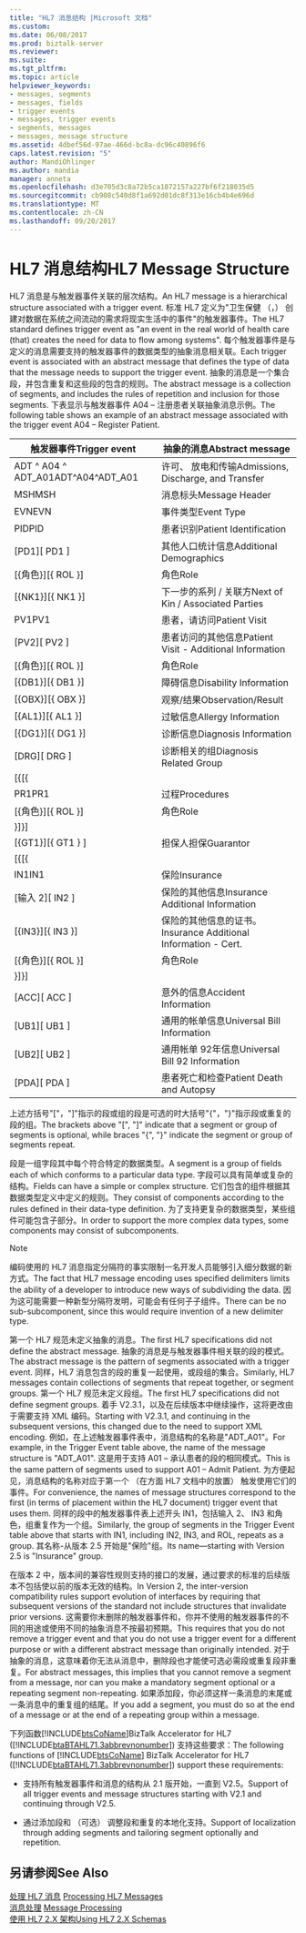 ```yaml
---
title: "HL7 消息结构 |Microsoft 文档"
ms.custom: 
ms.date: 06/08/2017
ms.prod: biztalk-server
ms.reviewer: 
ms.suite: 
ms.tgt_pltfrm: 
ms.topic: article
helpviewer_keywords:
- messages, segments
- messages, fields
- trigger events
- messages, trigger events
- segments, messages
- messages, message structure
ms.assetid: 4dbef56d-97ae-466d-bc8a-dc96c40896f6
caps.latest.revision: "5"
author: MandiOhlinger
ms.author: mandia
manager: anneta
ms.openlocfilehash: d3e705d3c8a72b5ca1072157a227bf6f218035d5
ms.sourcegitcommit: cb908c540d8f1a692d01dc8f313e16cb4b4e696d
ms.translationtype: MT
ms.contentlocale: zh-CN
ms.lasthandoff: 09/20/2017
---
```

# <a name="hl7-message-structure"></a><span data-ttu-id="01e55-102">HL7 消息结构</span><span class="sxs-lookup"><span data-stu-id="01e55-102">HL7 Message Structure</span></span>
<span data-ttu-id="01e55-103">HL7 消息是与触发器事件关联的层次结构。</span><span class="sxs-lookup"><span data-stu-id="01e55-103">An HL7 message is a hierarchical structure associated with a trigger event.</span></span> <span data-ttu-id="01e55-104">标准 HL7 定义为"卫生保健 （，） 创建对数据在系统之间流动的需求将现实生活中的事件"的触发器事件。</span><span class="sxs-lookup"><span data-stu-id="01e55-104">The HL7 standard defines trigger event as "an event in the real world of health care (that) creates the need for data to flow among systems".</span></span> <span data-ttu-id="01e55-105">每个触发器事件是与定义的消息需要支持的触发器事件的数据类型的抽象消息相关联。</span><span class="sxs-lookup"><span data-stu-id="01e55-105">Each trigger event is associated with an abstract message that defines the type of data that the message needs to support the trigger event.</span></span> <span data-ttu-id="01e55-106">抽象的消息是一个集合段，并包含重复和这些段的包含的规则。</span><span class="sxs-lookup"><span data-stu-id="01e55-106">The abstract message is a collection of segments, and includes the rules of repetition and inclusion for those segments.</span></span> <span data-ttu-id="01e55-107">下表显示与触发器事件 A04 – 注册患者关联抽象消息示例。</span><span class="sxs-lookup"><span data-stu-id="01e55-107">The following table shows an example of an abstract message associated with the trigger event A04 – Register Patient.</span></span>  
  
|<span data-ttu-id="01e55-108">触发器事件</span><span class="sxs-lookup"><span data-stu-id="01e55-108">Trigger event</span></span>|<span data-ttu-id="01e55-109">抽象的消息</span><span class="sxs-lookup"><span data-stu-id="01e55-109">Abstract message</span></span>|  
|-------------------|----------------------|  
|<span data-ttu-id="01e55-110">ADT ^ A04 ^ ADT_A01</span><span class="sxs-lookup"><span data-stu-id="01e55-110">ADT^A04^ADT_A01</span></span>|<span data-ttu-id="01e55-111">许可、 放电和传输</span><span class="sxs-lookup"><span data-stu-id="01e55-111">Admissions, Discharge, and Transfer</span></span>|  
|<span data-ttu-id="01e55-112">MSH</span><span class="sxs-lookup"><span data-stu-id="01e55-112">MSH</span></span>|<span data-ttu-id="01e55-113">消息标头</span><span class="sxs-lookup"><span data-stu-id="01e55-113">Message Header</span></span>|  
|<span data-ttu-id="01e55-114">EVN</span><span class="sxs-lookup"><span data-stu-id="01e55-114">EVN</span></span>|<span data-ttu-id="01e55-115">事件类型</span><span class="sxs-lookup"><span data-stu-id="01e55-115">Event Type</span></span>|  
|<span data-ttu-id="01e55-116">PID</span><span class="sxs-lookup"><span data-stu-id="01e55-116">PID</span></span>|<span data-ttu-id="01e55-117">患者识别</span><span class="sxs-lookup"><span data-stu-id="01e55-117">Patient Identification</span></span>|  
|<span data-ttu-id="01e55-118">[PD1]</span><span class="sxs-lookup"><span data-stu-id="01e55-118">[  PD1  ]</span></span>|<span data-ttu-id="01e55-119">其他人口统计信息</span><span class="sxs-lookup"><span data-stu-id="01e55-119">Additional Demographics</span></span>|  
|<span data-ttu-id="01e55-120">[{角色}]</span><span class="sxs-lookup"><span data-stu-id="01e55-120">[{ ROL }]</span></span>|<span data-ttu-id="01e55-121">角色</span><span class="sxs-lookup"><span data-stu-id="01e55-121">Role</span></span>|  
|<span data-ttu-id="01e55-122">[{NK1}]</span><span class="sxs-lookup"><span data-stu-id="01e55-122">[{ NK1 }]</span></span>|<span data-ttu-id="01e55-123">下一步的系列 / 关联方</span><span class="sxs-lookup"><span data-stu-id="01e55-123">Next of Kin / Associated Parties</span></span>|  
|<span data-ttu-id="01e55-124">PV1</span><span class="sxs-lookup"><span data-stu-id="01e55-124">PV1</span></span>|<span data-ttu-id="01e55-125">患者，请访问</span><span class="sxs-lookup"><span data-stu-id="01e55-125">Patient Visit</span></span>|  
|<span data-ttu-id="01e55-126">[PV2]</span><span class="sxs-lookup"><span data-stu-id="01e55-126">[  PV2  ]</span></span>|<span data-ttu-id="01e55-127">患者访问的其他信息</span><span class="sxs-lookup"><span data-stu-id="01e55-127">Patient Visit - Additional Information</span></span>|  
|<span data-ttu-id="01e55-128">[{角色}]</span><span class="sxs-lookup"><span data-stu-id="01e55-128">[{ ROL }]</span></span>|<span data-ttu-id="01e55-129">角色</span><span class="sxs-lookup"><span data-stu-id="01e55-129">Role</span></span>|  
|<span data-ttu-id="01e55-130">[{DB1}]</span><span class="sxs-lookup"><span data-stu-id="01e55-130">[{ DB1 }]</span></span>|<span data-ttu-id="01e55-131">障碍信息</span><span class="sxs-lookup"><span data-stu-id="01e55-131">Disability Information</span></span>|  
|<span data-ttu-id="01e55-132">[{OBX}]</span><span class="sxs-lookup"><span data-stu-id="01e55-132">[{ OBX }]</span></span>|<span data-ttu-id="01e55-133">观察/结果</span><span class="sxs-lookup"><span data-stu-id="01e55-133">Observation/Result</span></span>|  
|<span data-ttu-id="01e55-134">[{AL1}]</span><span class="sxs-lookup"><span data-stu-id="01e55-134">[{ AL1 }]</span></span>|<span data-ttu-id="01e55-135">过敏信息</span><span class="sxs-lookup"><span data-stu-id="01e55-135">Allergy Information</span></span>|  
|<span data-ttu-id="01e55-136">[{DG1}]</span><span class="sxs-lookup"><span data-stu-id="01e55-136">[{ DG1 }]</span></span>|<span data-ttu-id="01e55-137">诊断信息</span><span class="sxs-lookup"><span data-stu-id="01e55-137">Diagnosis Information</span></span>|  
|<span data-ttu-id="01e55-138">[DRG]</span><span class="sxs-lookup"><span data-stu-id="01e55-138">[  DRG  ]</span></span>|<span data-ttu-id="01e55-139">诊断相关的组</span><span class="sxs-lookup"><span data-stu-id="01e55-139">Diagnosis Related Group</span></span>|  
|<span data-ttu-id="01e55-140">[{</span><span class="sxs-lookup"><span data-stu-id="01e55-140">[{</span></span>||  
|<span data-ttu-id="01e55-141">PR1</span><span class="sxs-lookup"><span data-stu-id="01e55-141">PR1</span></span>|<span data-ttu-id="01e55-142">过程</span><span class="sxs-lookup"><span data-stu-id="01e55-142">Procedures</span></span>|  
|<span data-ttu-id="01e55-143">[{角色}]</span><span class="sxs-lookup"><span data-stu-id="01e55-143">[{ ROL }]</span></span>|<span data-ttu-id="01e55-144">角色</span><span class="sxs-lookup"><span data-stu-id="01e55-144">Role</span></span>|  
|<span data-ttu-id="01e55-145">}]</span><span class="sxs-lookup"><span data-stu-id="01e55-145">}]</span></span>||  
|<span data-ttu-id="01e55-146">[{GT1}]</span><span class="sxs-lookup"><span data-stu-id="01e55-146">[{ GT1 } ]</span></span>|<span data-ttu-id="01e55-147">担保人担保</span><span class="sxs-lookup"><span data-stu-id="01e55-147">Guarantor</span></span>|  
|<span data-ttu-id="01e55-148">[{</span><span class="sxs-lookup"><span data-stu-id="01e55-148">[{</span></span>||  
|<span data-ttu-id="01e55-149">IN1</span><span class="sxs-lookup"><span data-stu-id="01e55-149">IN1</span></span>|<span data-ttu-id="01e55-150">保险</span><span class="sxs-lookup"><span data-stu-id="01e55-150">Insurance</span></span>|  
|<span data-ttu-id="01e55-151">[输入 2]</span><span class="sxs-lookup"><span data-stu-id="01e55-151">[  IN2 ]</span></span>|<span data-ttu-id="01e55-152">保险的其他信息</span><span class="sxs-lookup"><span data-stu-id="01e55-152">Insurance Additional Information</span></span>|  
|<span data-ttu-id="01e55-153">[{IN3}]</span><span class="sxs-lookup"><span data-stu-id="01e55-153">[{ IN3 }]</span></span>|<span data-ttu-id="01e55-154">保险的其他信息的证书。</span><span class="sxs-lookup"><span data-stu-id="01e55-154">Insurance Additional Information - Cert.</span></span>|  
|<span data-ttu-id="01e55-155">[{角色}]</span><span class="sxs-lookup"><span data-stu-id="01e55-155">[{ ROL }]</span></span>|<span data-ttu-id="01e55-156">角色</span><span class="sxs-lookup"><span data-stu-id="01e55-156">Role</span></span>|  
|<span data-ttu-id="01e55-157">}]</span><span class="sxs-lookup"><span data-stu-id="01e55-157">}]</span></span>||  
|<span data-ttu-id="01e55-158">[ACC]</span><span class="sxs-lookup"><span data-stu-id="01e55-158">[  ACC  ]</span></span>|<span data-ttu-id="01e55-159">意外的信息</span><span class="sxs-lookup"><span data-stu-id="01e55-159">Accident Information</span></span>|  
|<span data-ttu-id="01e55-160">[UB1]</span><span class="sxs-lookup"><span data-stu-id="01e55-160">[  UB1  ]</span></span>|<span data-ttu-id="01e55-161">通用的帐单信息</span><span class="sxs-lookup"><span data-stu-id="01e55-161">Universal Bill Information</span></span>|  
|<span data-ttu-id="01e55-162">[UB2]</span><span class="sxs-lookup"><span data-stu-id="01e55-162">[  UB2  ]</span></span>|<span data-ttu-id="01e55-163">通用帐单 92年信息</span><span class="sxs-lookup"><span data-stu-id="01e55-163">Universal Bill 92 Information</span></span>|  
|<span data-ttu-id="01e55-164">[PDA]</span><span class="sxs-lookup"><span data-stu-id="01e55-164">[  PDA  ]</span></span>|<span data-ttu-id="01e55-165">患者死亡和检查</span><span class="sxs-lookup"><span data-stu-id="01e55-165">Patient Death and Autopsy</span></span>|  
  
 <span data-ttu-id="01e55-166">上述方括号"["，"]"指示的段或组的段是可选的时大括号"{"，"}"指示段或重复的段的组。</span><span class="sxs-lookup"><span data-stu-id="01e55-166">The brackets above "[", "]" indicate that a segment or group of segments is optional, while braces "{", "}" indicate the segment or group of segments repeat.</span></span>  
  
 <span data-ttu-id="01e55-167">段是一组字段其中每个符合特定的数据类型。</span><span class="sxs-lookup"><span data-stu-id="01e55-167">A segment is a group of fields each of which conforms to a particular data type.</span></span> <span data-ttu-id="01e55-168">字段可以具有简单或复杂的结构。</span><span class="sxs-lookup"><span data-stu-id="01e55-168">Fields can have a simple or complex structure.</span></span> <span data-ttu-id="01e55-169">它们包含的组件根据其数据类型定义中定义的规则。</span><span class="sxs-lookup"><span data-stu-id="01e55-169">They consist of components according to the rules defined in their data-type definition.</span></span> <span data-ttu-id="01e55-170">为了支持更复杂的数据类型，某些组件可能包含子部分。</span><span class="sxs-lookup"><span data-stu-id="01e55-170">In order to support the more complex data types, some components may consist of subcomponents.</span></span>  
  
> [!NOTE]
>  <span data-ttu-id="01e55-171">编码使用的 HL7 消息指定分隔符的事实限制一名开发人员能够引入细分数据的新方式。</span><span class="sxs-lookup"><span data-stu-id="01e55-171">The fact that HL7 message encoding uses specified delimiters limits the ability of a developer to introduce new ways of subdividing the data.</span></span> <span data-ttu-id="01e55-172">因为这可能需要一种新型分隔符发明，可能会有任何子子组件。</span><span class="sxs-lookup"><span data-stu-id="01e55-172">There can be no sub-subcomponent, since this would require invention of a new delimiter type.</span></span>  
  
 <span data-ttu-id="01e55-173">第一个 HL7 规范未定义抽象的消息。</span><span class="sxs-lookup"><span data-stu-id="01e55-173">The first HL7 specifications did not define the abstract message.</span></span> <span data-ttu-id="01e55-174">抽象的消息是与触发器事件相关联的段的模式。</span><span class="sxs-lookup"><span data-stu-id="01e55-174">The abstract message is the pattern of segments associated with a trigger event.</span></span> <span data-ttu-id="01e55-175">同样，HL7 消息包含的段的重复一起使用，或段组的集合。</span><span class="sxs-lookup"><span data-stu-id="01e55-175">Similarly, HL7 messages contain collections of segments that repeat together, or segment groups.</span></span> <span data-ttu-id="01e55-176">第一个 HL7 规范未定义段组。</span><span class="sxs-lookup"><span data-stu-id="01e55-176">The first HL7 specifications did not define segment groups.</span></span> <span data-ttu-id="01e55-177">着手 V2.3.1，以及在后续版本中继续操作，这将更改由于需要支持 XML 编码。</span><span class="sxs-lookup"><span data-stu-id="01e55-177">Starting with V2.3.1, and continuing in the subsequent versions, this changed due to the need to support XML encoding.</span></span> <span data-ttu-id="01e55-178">例如，在上述触发器事件表中，消息结构的名称是"ADT_A01"。</span><span class="sxs-lookup"><span data-stu-id="01e55-178">For example, in the Trigger Event table above, the name of the message structure is "ADT_A01".</span></span> <span data-ttu-id="01e55-179">这是用于支持 A01 – 承认患者的段的相同模式。</span><span class="sxs-lookup"><span data-stu-id="01e55-179">This is the same pattern of segments used to support A01 – Admit Patient.</span></span> <span data-ttu-id="01e55-180">为方便起见，消息结构的名称对应于第一个 （在方面 HL7 文档中的放置） 触发使用它们的事件。</span><span class="sxs-lookup"><span data-stu-id="01e55-180">For convenience, the names of message structures correspond to the first (in terms of placement within the HL7 document) trigger event that uses them.</span></span> <span data-ttu-id="01e55-181">同样的段中的触发器事件表上述开头 IN1，包括输入 2、 IN3 和角色，组重复作为一个组。</span><span class="sxs-lookup"><span data-stu-id="01e55-181">Similarly, the group of segments in the Trigger Event table above that starts with IN1, including IN2, IN3, and ROL, repeats as a group.</span></span> <span data-ttu-id="01e55-182">其名称-从版本 2.5 开始是"保险"组。</span><span class="sxs-lookup"><span data-stu-id="01e55-182">Its name—starting with Version 2.5 is "Insurance" group.</span></span>  
  
 <span data-ttu-id="01e55-183">在版本 2 中，版本间的兼容性规则支持的接口的发展，通过要求的标准的后续版本不包括使以前的版本无效的结构。</span><span class="sxs-lookup"><span data-stu-id="01e55-183">In Version 2, the inter-version compatibility rules support evolution of interfaces by requiring that subsequent versions of the standard not include structures that invalidate prior versions.</span></span> <span data-ttu-id="01e55-184">这需要你未删除的触发器事件和，你并不使用的触发器事件的不同的用途或使用不同的抽象消息不按最初预期。</span><span class="sxs-lookup"><span data-stu-id="01e55-184">This requires that you do not remove a trigger event and that you do not use a trigger event for a different purpose or with a different abstract message than originally intended.</span></span> <span data-ttu-id="01e55-185">对于抽象的消息，这意味着你无法从消息中，删除段也才能使可选必需段或重复段非重复。</span><span class="sxs-lookup"><span data-stu-id="01e55-185">For abstract messages, this implies that you cannot remove a segment from a message, nor can you make a mandatory segment optional or a repeating segment non-repeating.</span></span> <span data-ttu-id="01e55-186">如果添加段，你必须这样一条消息的末尾或一条消息中的重复组的结尾。</span><span class="sxs-lookup"><span data-stu-id="01e55-186">If you add a segment, you must do so at the end of a message or at the end of a repeating group within a message.</span></span>  
  
 <span data-ttu-id="01e55-187">下列函数[!INCLUDE[btsCoName](../../includes/btsconame-md.md)]BizTalk Accelerator for HL7 ([!INCLUDE[btaBTAHL71.3abbrevnonumber](../../includes/btabtahl71-3abbrevnonumber-md.md)]) 支持这些要求：</span><span class="sxs-lookup"><span data-stu-id="01e55-187">The following functions of [!INCLUDE[btsCoName](../../includes/btsconame-md.md)] BizTalk Accelerator for HL7 ([!INCLUDE[btaBTAHL71.3abbrevnonumber](../../includes/btabtahl71-3abbrevnonumber-md.md)]) support these requirements:</span></span>  
  
-   <span data-ttu-id="01e55-188">支持所有触发器事件和消息的结构从 2.1 版开始，一直到 V2.5。</span><span class="sxs-lookup"><span data-stu-id="01e55-188">Support of all trigger events and message structures starting with V2.1 and continuing through V2.5.</span></span>  
  
-   <span data-ttu-id="01e55-189">通过添加段和 （可选） 调整段和重复的本地化支持。</span><span class="sxs-lookup"><span data-stu-id="01e55-189">Support of localization through adding segments and tailoring segment optionally and repetition.</span></span>  
  
## <a name="see-also"></a><span data-ttu-id="01e55-190">另请参阅</span><span class="sxs-lookup"><span data-stu-id="01e55-190">See Also</span></span>  
 <span data-ttu-id="01e55-191">[处理 HL7 消息](../../adapters-and-accelerators/accelerator-hl7/processing-hl7-messages.md) </span><span class="sxs-lookup"><span data-stu-id="01e55-191">[Processing HL7 Messages](../../adapters-and-accelerators/accelerator-hl7/processing-hl7-messages.md) </span></span>  
 <span data-ttu-id="01e55-192">[消息处理](../../adapters-and-accelerators/accelerator-hl7/message-processing.md) </span><span class="sxs-lookup"><span data-stu-id="01e55-192">[Message Processing](../../adapters-and-accelerators/accelerator-hl7/message-processing.md) </span></span>  
 [<span data-ttu-id="01e55-193">使用 HL7 2.X 架构</span><span class="sxs-lookup"><span data-stu-id="01e55-193">Using HL7 2.X Schemas</span></span>](../../adapters-and-accelerators/accelerator-hl7/using-hl7-2-x-schemas.md)